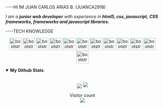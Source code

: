 ----HI IM JUAN CARLOS ARIAS B. (JUANCA2918)

_I am a **junior web developer** with experience in **html5, css, javascript, CSS frameworks, frameworks and javascript libraries.**_

----TECH KNOWLEDGE

<p align="center">
<img src="https://devicon.dev/devicon.git/icons/html5/html5-original-wordmark.svg" alt="bootstrap" width="40" height="40"/>
<img src="https://devicon.dev/devicon.git/icons/css3/css3-original-wordmark.svg" alt="bootstrap" width="40" height="40"/>
<img src="https://devicon.dev/devicon.git/icons/bootstrap/bootstrap-plain-wordmark.svg" alt="bootstrap" width="40" height="40"/>
<img src="https://devicon.dev/devicon.git/icons/git/git-original-wordmark.svg" alt="bootstrap" width="40" height="40"/>
<img src="https://devicon.dev/devicon.git/icons/nodejs/nodejs-original-wordmark.svg" alt="bootstrap" width="40" height="40"/>
<img src="https://devicon.dev/devicon.git/icons/react/react-original-wordmark.svg" alt="bootstrap" width="40" height="40"/>
<img src="https://devicon.dev/devicon.git/icons/javascript/javascript-original.svg" alt="bootstrap" width="40" height="40"/>
<img src="https://devicon.dev/devicon.git/icons/postgresql/postgresql-original-wordmark.svg" alt="bootstrap" width="40" height="40"/>
<img src="https://devicon.dev/devicon.git/icons/jquery/jquery-original-wordmark.svg" alt="bootstrap" width="40" height="40"/>
<img src="https://devicon.dev/devicon.git/icons/wordpress/wordpress-original.svg" alt="bootstrap" width="40" height="40"/>
<img src="https://devicon.dev/devicon.git/icons/photoshop/photoshop-line.svg" alt="bootstrap" width="40" height="40"/>
<img src="https://devicon.dev/devicon.git/icons/express/express-original-wordmark.svg" alt="bootstrap" width="40" height="40"/>
</p>

<details open>
 <summary> <b>My Github Stats</b>: </summary>

<br>

<p align = "center">
  <img src = "https://github-readme-stats.vercel.app/api?username=juanca2918&show_icons=true&theme=radical&line_height=29&hide=stars&count_private=true" style="vertical-align:middle">
  <img src = "https://github-readme-stats-git-master.juanca2918.vercel.app/api/top-langs/?username=juanca2918&hide=html,SCSS,javascript,css,Objective-C&theme=tokyonight&layout=compact&count_private=true">
</p>

</details>


<p align="center">
  Visitor count<br>
  <img src="https://profile-counter.glitch.me/juanca2918/count.svg" />
</p>




